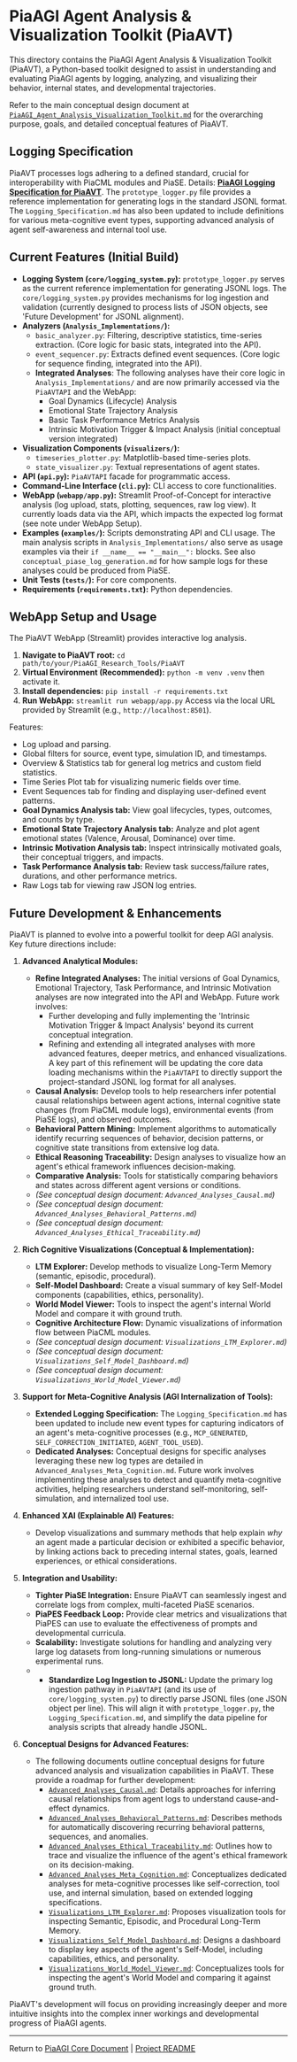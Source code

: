 <!-- PiaAGI AGI Research Framework Document -->
# PiaAGI Agent Analysis & Visualization Toolkit (PiaAVT)

This directory contains the PiaAGI Agent Analysis & Visualization Toolkit (PiaAVT), a Python-based toolkit designed to assist in understanding and evaluating PiaAGI agents by logging, analyzing, and visualizing their behavior, internal states, and developmental trajectories.

Refer to the main conceptual design document at [`PiaAGI_Agent_Analysis_Visualization_Toolkit.md`](../PiaAGI_Agent_Analysis_Visualization_Toolkit.md) for the overarching purpose, goals, and detailed conceptual features of PiaAVT.

## Logging Specification

PiaAVT processes logs adhering to a defined standard, crucial for interoperability with PiaCML modules and PiaSE.
Details: **[PiaAGI Logging Specification for PiaAVT](Logging_Specification.md)**. The `prototype_logger.py` file provides a reference implementation for generating logs in the standard JSONL format. The `Logging_Specification.md` has also been updated to include definitions for various meta-cognitive event types, supporting advanced analysis of agent self-awareness and internal tool use.

## Current Features (Initial Build)

*   **Logging System (`core/logging_system.py`):** `prototype_logger.py` serves as the current reference implementation for generating JSONL logs. The `core/logging_system.py` provides mechanisms for log ingestion and validation (currently designed to process lists of JSON objects, see 'Future Development' for JSONL alignment).
*   **Analyzers (`Analysis_Implementations/`):**
    *   `basic_analyzer.py`: Filtering, descriptive statistics, time-series extraction. (Core logic for basic stats, integrated into the API).
    *   `event_sequencer.py`: Extracts defined event sequences. (Core logic for sequence finding, integrated into the API).
    *   **Integrated Analyses**: The following analyses have their core logic in `Analysis_Implementations/` and are now primarily accessed via the `PiaAVTAPI` and the WebApp:
        *   Goal Dynamics (Lifecycle) Analysis
        *   Emotional State Trajectory Analysis
        *   Basic Task Performance Metrics Analysis
        *   Intrinsic Motivation Trigger & Impact Analysis (initial conceptual version integrated)
*   **Visualization Components (`visualizers/`):**
    *   `timeseries_plotter.py`: Matplotlib-based time-series plots.
    *   `state_visualizer.py`: Textual representations of agent states.
*   **API (`api.py`):** `PiaAVTAPI` facade for programmatic access.
*   **Command-Line Interface (`cli.py`):** CLI access to core functionalities.
*   **WebApp (`webapp/app.py`):** Streamlit Proof-of-Concept for interactive analysis (log upload, stats, plotting, sequences, raw log view). It currently loads data via the API, which impacts the expected log format (see note under WebApp Setup).
*   **Examples (`examples/`):** Scripts demonstrating API and CLI usage. The main analysis scripts in `Analysis_Implementations/` also serve as usage examples via their `if __name__ == "__main__":` blocks. See also `conceptual_piase_log_generation.md` for how sample logs for these analyses could be produced from PiaSE.
*   **Unit Tests (`tests/`):** For core components.
*   **Requirements (`requirements.txt`):** Python dependencies.

## WebApp Setup and Usage

The PiaAVT WebApp (Streamlit) provides interactive log analysis.
1.  **Navigate to PiaAVT root:** `cd path/to/your/PiaAGI_Research_Tools/PiaAVT`
2.  **Virtual Environment (Recommended):** `python -m venv .venv` then activate it.
3.  **Install dependencies:** `pip install -r requirements.txt`
4.  **Run WebApp:** `streamlit run webapp/app.py`
    Access via the local URL provided by Streamlit (e.g., `http://localhost:8501`).

Features: 
*   Log upload and parsing.
*   Global filters for source, event type, simulation ID, and timestamps.
*   Overview & Statistics tab for general log metrics and custom field statistics.
*   Time Series Plot tab for visualizing numeric fields over time.
*   Event Sequences tab for finding and displaying user-defined event patterns.
*   **Goal Dynamics Analysis tab:** View goal lifecycles, types, outcomes, and counts by type.
*   **Emotional State Trajectory Analysis tab:** Analyze and plot agent emotional states (Valence, Arousal, Dominance) over time.
*   **Intrinsic Motivation Analysis tab:** Inspect intrinsically motivated goals, their conceptual triggers, and impacts.
*   **Task Performance Analysis tab:** Review task success/failure rates, durations, and other performance metrics.
*   Raw Logs tab for viewing raw JSON log entries.

## Future Development & Enhancements

PiaAVT is planned to evolve into a powerful toolkit for deep AGI analysis. Key future directions include:

1.  **Advanced Analytical Modules:**
    *   **Refine Integrated Analyses:** The initial versions of Goal Dynamics, Emotional Trajectory, Task Performance, and Intrinsic Motivation analyses are now integrated into the API and WebApp. Future work involves:
        *   Further developing and fully implementing the 'Intrinsic Motivation Trigger & Impact Analysis' beyond its current conceptual integration.
        *   Refining and extending all integrated analyses with more advanced features, deeper metrics, and enhanced visualizations. A key part of this refinement will be updating the core data loading mechanisms within the `PiaAVTAPI` to directly support the project-standard JSONL log format for all analyses.
    *   **Causal Analysis:** Develop tools to help researchers infer potential causal relationships between agent actions, internal cognitive state changes (from PiaCML module logs), environmental events (from PiaSE logs), and observed outcomes.
    *   **Behavioral Pattern Mining:** Implement algorithms to automatically identify recurring sequences of behavior, decision patterns, or cognitive state transitions from extensive log data.
    *   **Ethical Reasoning Traceability:** Design analyses to visualize how an agent's ethical framework influences decision-making.
    *   **Comparative Analysis:** Tools for statistically comparing behaviors and states across different agent versions or conditions.
    *   *(See conceptual design document: `Advanced_Analyses_Causal.md`)*
    *   *(See conceptual design document: `Advanced_Analyses_Behavioral_Patterns.md`)*
    *   *(See conceptual design document: `Advanced_Analyses_Ethical_Traceability.md`)*

2.  **Rich Cognitive Visualizations (Conceptual & Implementation):**
    *   **LTM Explorer:** Develop methods to visualize Long-Term Memory (semantic, episodic, procedural).
    *   **Self-Model Dashboard:** Create a visual summary of key Self-Model components (capabilities, ethics, personality).
    *   **World Model Viewer:** Tools to inspect the agent's internal World Model and compare it with ground truth.
    *   **Cognitive Architecture Flow:** Dynamic visualizations of information flow between PiaCML modules.
    *   *(See conceptual design document: `Visualizations_LTM_Explorer.md`)*
    *   *(See conceptual design document: `Visualizations_Self_Model_Dashboard.md`)*
    *   *(See conceptual design document: `Visualizations_World_Model_Viewer.md`)*

3.  **Support for Meta-Cognitive Analysis (AGI Internalization of Tools):**
    *   **Extended Logging Specification:** The `Logging_Specification.md` has been updated to include new event types for capturing indicators of an agent's meta-cognitive processes (e.g., `MCP_GENERATED`, `SELF_CORRECTION_INITIATED`, `AGENT_TOOL_USED`).
    *   **Dedicated Analyses:** Conceptual designs for specific analyses leveraging these new log types are detailed in `Advanced_Analyses_Meta_Cognition.md`. Future work involves implementing these analyses to detect and quantify meta-cognitive activities, helping researchers understand self-monitoring, self-simulation, and internalized tool use.

4.  **Enhanced XAI (Explainable AI) Features:**
    *   Develop visualizations and summary methods that help explain *why* an agent made a particular decision or exhibited a specific behavior, by linking actions back to preceding internal states, goals, learned experiences, or ethical considerations.

5.  **Integration and Usability:**
    *   **Tighter PiaSE Integration:** Ensure PiaAVT can seamlessly ingest and correlate logs from complex, multi-faceted PiaSE scenarios.
    *   **PiaPES Feedback Loop:** Provide clear metrics and visualizations that PiaPES can use to evaluate the effectiveness of prompts and developmental curricula.
    *   **Scalability:** Investigate solutions for handling and analyzing very large log datasets from long-running simulations or numerous experimental runs.
    *   - **Standardize Log Ingestion to JSONL:** Update the primary log ingestion pathway in `PiaAVTAPI` (and its use of `core/logging_system.py`) to directly parse JSONL files (one JSON object per line). This will align it with `prototype_logger.py`, the `Logging_Specification.md`, and simplify the data pipeline for analysis scripts that already handle JSONL.

6.  **Conceptual Designs for Advanced Features:**
    *   The following documents outline conceptual designs for future advanced analysis and visualization capabilities in PiaAVT. These provide a roadmap for further development:
        *   [`Advanced_Analyses_Causal.md`](Advanced_Analyses_Causal.md): Details approaches for inferring causal relationships from agent logs to understand cause-and-effect dynamics.
        *   [`Advanced_Analyses_Behavioral_Patterns.md`](Advanced_Analyses_Behavioral_Patterns.md): Describes methods for automatically discovering recurring behavioral patterns, sequences, and anomalies.
        *   [`Advanced_Analyses_Ethical_Traceability.md`](Advanced_Analyses_Ethical_Traceability.md): Outlines how to trace and visualize the influence of the agent's ethical framework on its decision-making.
        *   [`Advanced_Analyses_Meta_Cognition.md`](Advanced_Analyses_Meta_Cognition.md): Conceptualizes dedicated analyses for meta-cognitive processes like self-correction, tool use, and internal simulation, based on extended logging specifications.
        *   [`Visualizations_LTM_Explorer.md`](Visualizations_LTM_Explorer.md): Proposes visualization tools for inspecting Semantic, Episodic, and Procedural Long-Term Memory.
        *   [`Visualizations_Self_Model_Dashboard.md`](Visualizations_Self_Model_Dashboard.md): Designs a dashboard to display key aspects of the agent's Self-Model, including capabilities, ethics, and personality.
        *   [`Visualizations_World_Model_Viewer.md`](Visualizations_World_Model_Viewer.md): Conceptualizes tools for inspecting the agent's World Model and comparing it against ground truth.

PiaAVT's development will focus on providing increasingly deeper and more intuitive insights into the complex inner workings and developmental progress of PiaAGI agents.

---
Return to [PiaAGI Core Document](../../PiaAGI.md) | [Project README](../../README.md)
